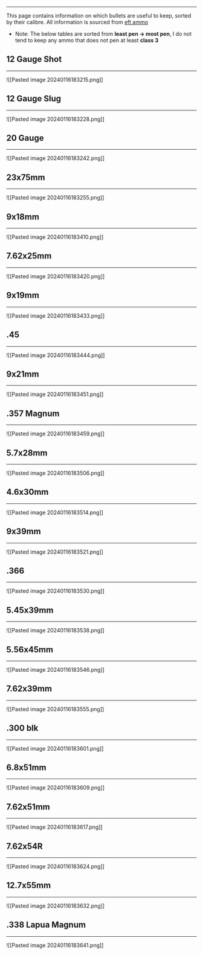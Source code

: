 
---
This page contains information on which bullets are useful to keep, sorted by their calibre. All information is sourced from [eft ammo](https://www.eft-ammo.com)

* Note: The below tables are sorted from **least pen -> most pen**, I do not tend to keep any ammo that does not pen at least **class 3**

## 12 Gauge Shot
---
![[Pasted image 20240116183215.png]]

## 12 Gauge Slug
---
![[Pasted image 20240116183228.png]]

## 20 Gauge
---
![[Pasted image 20240116183242.png]]
## 23x75mm
---
![[Pasted image 20240116183255.png]]
## 9x18mm
---
![[Pasted image 20240116183410.png]]
## 7.62x25mm
---
![[Pasted image 20240116183420.png]]
## 9x19mm
---
![[Pasted image 20240116183433.png]]
## .45
---
![[Pasted image 20240116183444.png]]
## 9x21mm
---
![[Pasted image 20240116183451.png]]
## .357 Magnum
---
![[Pasted image 20240116183459.png]]
## 5.7x28mm
---
![[Pasted image 20240116183506.png]]
## 4.6x30mm
---
![[Pasted image 20240116183514.png]]
## 9x39mm
---
![[Pasted image 20240116183521.png]]
## .366
---
![[Pasted image 20240116183530.png]]
## 5.45x39mm
---
![[Pasted image 20240116183538.png]]
## 5.56x45mm
---
![[Pasted image 20240116183546.png]]
## 7.62x39mm
---
![[Pasted image 20240116183555.png]]
## .300 blk
---
![[Pasted image 20240116183601.png]]
## 6.8x51mm
---
![[Pasted image 20240116183609.png]]
## 7.62x51mm
---
![[Pasted image 20240116183617.png]]

## 7.62x54R
---
![[Pasted image 20240116183624.png]]
## 12.7x55mm
---
![[Pasted image 20240116183632.png]]
## .338 Lapua Magnum
---
![[Pasted image 20240116183641.png]]
